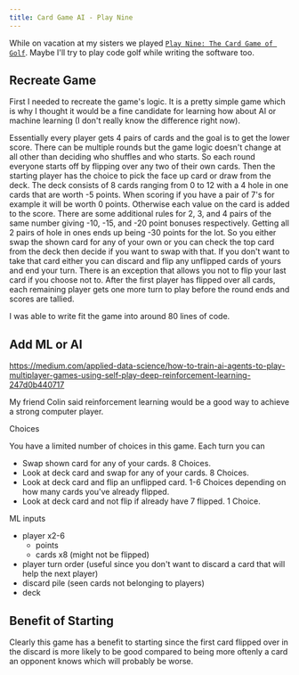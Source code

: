 ```yaml
---
title: Card Game AI - Play Nine
---
```


While on vacation at my sisters we played [`Play Nine: The Card Game of Golf`](https://playnine.com).
Maybe I'll try to play code golf while writing the software too.

## Recreate Game

First I needed to recreate the game's logic. It is a pretty simple game which is why I thought it would be a fine candidate for learning how about AI or machine learning (I don't really know the difference right now).

Essentially every player gets 4 pairs of cards and the goal is to get the lower score. There can be multiple rounds but the game logic doesn't change at all other than deciding who shuffles and who starts. So each round everyone starts off by flipping over any two of their own cards. Then the starting player has the choice to pick the face up card or draw from the deck. The deck consists of 8 cards ranging from 0 to 12 with a 4 hole in one cards that are worth -5 points. When scoring if you have a pair of 7's for example it will be worth 0 points. Otherwise each value on the card is added to the score. There are some additional rules for 2, 3, and 4 pairs of the same number giving -10, -15, and -20 point bonuses respectively. Getting all 2 pairs of hole in ones ends up being -30 points for the lot. So you either swap the shown card for any of your own or you can check the top card from the deck then decide if you want to swap with that. If you don't want to take that card either you can discard and flip any unflipped cards of yours and end your turn. There is an exception that allows you not to flip your last card if you choose not to. After the first player has flipped over all cards, each remaining player gets one more turn to play before the round ends and scores are tallied.

I was able to write fit the game into around 80 lines of code.

## Add ML or AI

<https://medium.com/applied-data-science/how-to-train-ai-agents-to-play-multiplayer-games-using-self-play-deep-reinforcement-learning-247d0b440717>

My friend Colin said reinforcement learning would be a good way to achieve a strong computer player.

Choices

You have a limited number of choices in this game. Each turn you can

- Swap shown card for any of your cards. 8 Choices.
- Look at deck card and swap for any of your cards. 8 Choices.
- Look at deck card and flip an unflipped card. 1-6 Choices depending on how many cards you've already flipped.
- Look at deck card and not flip if already have 7 flipped. 1 Choice.

ML inputs

- player x2-6
  - points
  - cards x8 (might not be flipped)
- player turn order (useful since you don't want to discard a card that will help the next player)
- discard pile (seen cards not belonging to players)
- deck

## Benefit of Starting

Clearly this game has a benefit to starting since the first card flipped over in the discard is more likely to be good compared to being more oftenly a card an opponent knows which will probably be worse.
